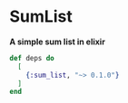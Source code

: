 # SumList

**A simple sum list in elixir**

```elixir
def deps do
  [
    {:sum_list, "~> 0.1.0"}
  ]
end
```

